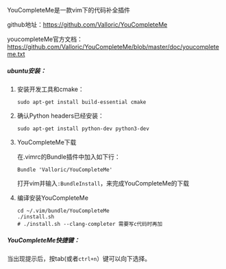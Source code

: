 YouCompleteMe是一款vim下的代码补全插件

github地址：<https://github.com/Valloric/YouCompleteMe>

youcompleteMe官方文档：<https://github.com/Valloric/YouCompleteMe/blob/master/doc/youcompleteme.txt>



##### ubuntu安装：

1. 安装开发工具和cmake：

   ```shell
   sudo apt-get install build-essential cmake
   ```

2. 确认Python headers已经安装：

   ```shell
   sudo apt-get install python-dev python3-dev
   ```

3. YouCompleteMe下载

   在.vimrc的Bundle插件中加入如下行：

   ```
   Bundle 'Valloric/YouCompleteMe'
   ```

   打开vim并输入`:BundleInstall`，来完成YouCompleteMe的下载

4. 编译安装YouCompleteMe 

   ```shell
   cd ~/.vim/bundle/YouCompleteMe
   ./install.sh
   # ./install.sh --clang-completer 需要写c代码时再加
   ```

   

##### YouCompleteMe快捷键：

当出现提示后，按tab(或者`ctrl+n`）键可以向下选择。